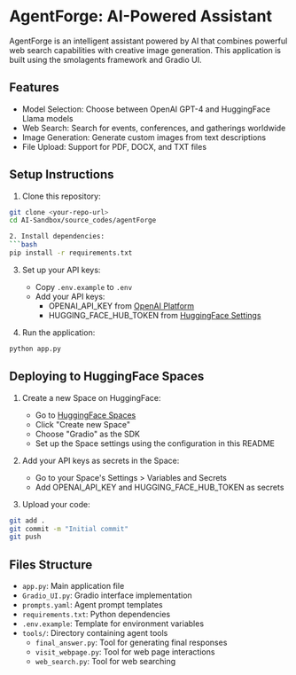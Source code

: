 
# AgentForge: AI-Powered Assistant 

AgentForge is an intelligent assistant powered by AI that combines powerful web search capabilities with creative image generation. This application is built using the smolagents framework and Gradio UI.

## Features

- Model Selection: Choose between OpenAI GPT-4 and HuggingFace Llama models
- Web Search: Search for events, conferences, and gatherings worldwide
- Image Generation: Generate custom images from text descriptions
- File Upload: Support for PDF, DOCX, and TXT files

## Setup Instructions

1. Clone this repository:
```bash
git clone <your-repo-url>
cd AI-Sandbox/source_codes/agentForge

2. Install dependencies:
```bash
pip install -r requirements.txt
```

3. Set up your API keys:
   - Copy `.env.example` to `.env`
   - Add your API keys:
     - OPENAI_API_KEY from [OpenAI Platform](https://platform.openai.com/api-keys)
     - HUGGING_FACE_HUB_TOKEN from [HuggingFace Settings](https://huggingface.co/settings/tokens)

4. Run the application:
```bash
python app.py
```

## Deploying to HuggingFace Spaces

1. Create a new Space on HuggingFace:
   - Go to [HuggingFace Spaces](https://huggingface.co/spaces)
   - Click "Create new Space"
   - Choose "Gradio" as the SDK
   - Set up the Space settings using the configuration in this README

2. Add your API keys as secrets in the Space:
   - Go to your Space's Settings > Variables and Secrets
   - Add OPENAI_API_KEY and HUGGING_FACE_HUB_TOKEN as secrets

3. Upload your code:
```bash
git add .
git commit -m "Initial commit"
git push
```

## Files Structure

- `app.py`: Main application file
- `Gradio_UI.py`: Gradio interface implementation
- `prompts.yaml`: Agent prompt templates
- `requirements.txt`: Python dependencies
- `.env.example`: Template for environment variables
- `tools/`: Directory containing agent tools
  - `final_answer.py`: Tool for generating final responses
  - `visit_webpage.py`: Tool for web page interactions
  - `web_search.py`: Tool for web searching

